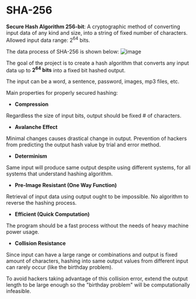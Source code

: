 # SHA-256
**Secure Hash Algorithm 256-bit**: A cryptographic method of converting input data of any kind and size, into a string of fixed number of characters. Allowed input data range: 2<sup>64</sup> bits.

The data process of SHA-256 is shown below:
![image](https://github.com/user-attachments/assets/3f5fe919-3d61-4bf1-a9c8-c53eeae42bc2)

The goal of the project is to create a hash algorithm that converts any input data up to **2<sup>64</sup> bits** into a fixed bit hashed output.

The input can be a word, a sentence, password, images, mp3 files, etc.

Main properties for properly secured hashing:

- **Compression**

Regardless the size of input bits, output should be fixed # of characters.

- **Avalanche Effect**

Minimal changes causes drastical change in output.
Prevention of hackers from predicting the output hash value by trial and error method.

- **Determinism**

Same input will produce same output despite using different systems, for all systems that understand hashing algorithm.

- **Pre-Image Resistant (One Way Function)**

Retrieval of input data using output ought to be impossible. No algorithm to reverse the hashing process.

- **Efficient (Quick Computation)**

The program should be a fast process without the needs of heavy machine power usage.

- **Collision Resistance**

Since input can have a large range or combinations and output is fixed amount of characters, hashing into same output values from different input can rarely occur (like the birthday problem).

To avoid hackers taking advantage of this collision error, extend the output length to be large enough so the "birthday problem" will be computationally infeasible.
